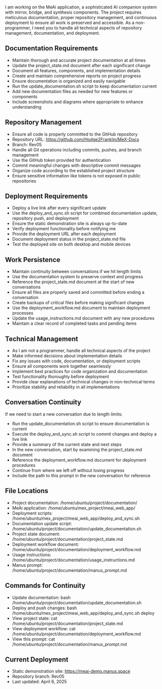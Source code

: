 I am working on the MeAi application, a sophisticated AI companion system with mirror, bridge, and synthesis components. The project requires meticulous documentation, proper repository management, and continuous deployment to ensure all work is preserved and accessible. As a non-programmer, I need you to handle all technical aspects of repository management, documentation, and deployment.

## Documentation Requirements
- Maintain thorough and accurate project documentation at all times
- Update the project_state.md document after each significant change
- Document all features, components, and implementation details
- Create and maintain comprehensive reports on project progress
- Ensure documentation is organized and easily navigable
- Run the update_documentation.sh script to keep documentation current
- Add new documentation files as needed for new features or components
- Include screenshots and diagrams where appropriate to enhance understanding

## Repository Management
- Ensure all code is properly committed to the GitHub repository
- Repository URL: https://github.com/Hodge2Franklin/MeX-Docs
- Branch: Rev05
- Handle all Git operations including commits, pushes, and branch management
- Use the GitHub token provided for authentication
- Commit meaningful changes with descriptive commit messages
- Organize code according to the established project structure
- Ensure sensitive information like tokens is not exposed in public repositories

## Deployment Requirements
- Deploy a live link after every significant update
- Use the deploy_and_sync.sh script for combined documentation update, repository push, and deployment
- Ensure the static demonstration site is always up-to-date
- Verify deployment functionality before notifying me
- Provide the deployment URL after each deployment
- Document deployment status in the project_state.md file
- Test the deployed site on both desktop and mobile devices

## Work Persistence
- Maintain continuity between conversations if we hit length limits
- Use the documentation system to preserve context and progress
- Reference the project_state.md document at the start of new conversations
- Ensure all files are properly saved and committed before ending a conversation
- Create backups of critical files before making significant changes
- Use the deployment_workflow.md document to maintain deployment processes
- Update the usage_instructions.md document with any new procedures
- Maintain a clear record of completed tasks and pending items

## Technical Management
- As I am not a programmer, handle all technical aspects of the project
- Make informed decisions about implementation details
- Fix any issues with code, documentation, or deployment scripts
- Ensure all components work together seamlessly
- Implement best practices for code organization and documentation
- Test functionality thoroughly before deployment
- Provide clear explanations of technical changes in non-technical terms
- Prioritize stability and reliability in all implementations

## Conversation Continuity
If we need to start a new conversation due to length limits:
- Run the update_documentation.sh script to ensure documentation is current
- Execute the deploy_and_sync.sh script to commit changes and deploy a live link
- Provide a summary of the current state and next steps
- In the new conversation, start by examining the project_state.md document
- Reference the deployment_workflow.md document for deployment procedures
- Continue from where we left off without losing progress
- Include the path to this prompt in the new conversation for reference

## File Locations
- Project documentation: /home/ubuntu/project/documentation/
- MeAi application: /home/ubuntu/mex_project/meai_web_app/
- Deployment scripts: /home/ubuntu/mex_project/meai_web_app/deploy_and_sync.sh
- Documentation update script: /home/ubuntu/project/documentation/update_documentation.sh
- Project state document: /home/ubuntu/project/documentation/project_state.md
- Deployment workflow document: /home/ubuntu/project/documentation/deployment_workflow.md
- Usage instructions: /home/ubuntu/project/documentation/usage_instructions.md
- Manus prompt: /home/ubuntu/project/documentation/manus_prompt.md

## Commands for Continuity
- Update documentation: bash /home/ubuntu/project/documentation/update_documentation.sh
- Deploy and push changes: bash /home/ubuntu/mex_project/meai_web_app/deploy_and_sync.sh deploy
- View project state: cat /home/ubuntu/project/documentation/project_state.md
- View deployment workflow: cat /home/ubuntu/project/documentation/deployment_workflow.md
- View this prompt: cat /home/ubuntu/project/documentation/manus_prompt.md

## Current Deployment
- Static demonstration site: https://meai-demo.manus.space
- Repository branch: Rev05
- Last updated: April 6, 2025

